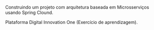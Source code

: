 Construindo um projeto com arquitetura baseada em Microsserviços usando Spring Clound.

Plataforma Digital Innovation One (Exercício de aprendizagem).
